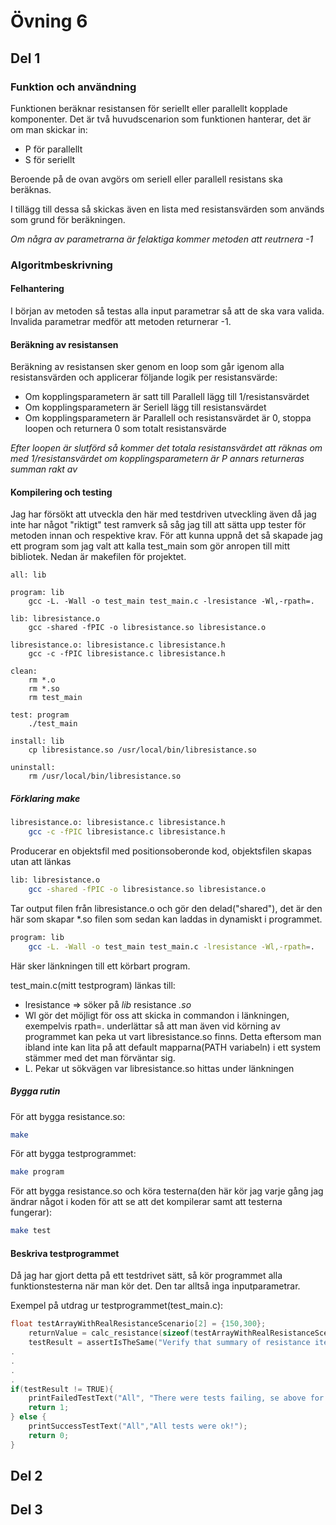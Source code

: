 # Övning 6

## Del 1

### Funktion och användning
Funktionen beräknar resistansen för seriellt eller parallellt kopplade komponenter.
Det är två huvudscenarion som funktionen hanterar, det är om man skickar in:
- P för parallellt
- S för seriellt

Beroende på de ovan avgörs om seriell eller parallell resistans ska beräknas.

I tillägg till dessa så skickas även en lista med resistansvärden som används som grund för beräkningen.

*Om några av parametrarna är felaktiga kommer metoden att reutrnera -1*

### Algoritmbeskrivning
#### Felhantering
I början av metoden så testas alla input parametrar så att de ska vara valida. Invalida parametrar medför att metoden returnerar -1.
#### Beräkning av resistansen
Beräkning av resistansen sker genom en loop som går igenom alla resistansvärden och applicerar följande logik per resistansvärde:

- Om kopplingsparametern är satt till Parallell lägg till 1/resistansvärdet
- Om kopplingsparametern är Seriell lägg till resistansvärdet
- Om kopplingsparametern är Parallell och resistansvärdet är 0, stoppa loopen och returnera 0 som totalt resistansvärde

*Efter loopen är slutförd så kommer det totala resistansvärdet att räknas om med 1/resistansvärdet om kopplingsparametern är P annars returneras summan rakt av*

#### Kompilering och testing
Jag har försökt att utveckla den här med testdriven utveckling även då jag inte har något "riktigt" test ramverk så såg jag till att sätta upp tester för metoden innan och respektive krav.
För att kunna uppnå det så skapade jag ett program som jag valt att kalla test_main som gör anropen till mitt bibliotek.
Nedan är makefilen för projektet.
```make
all: lib

program: lib
	gcc -L. -Wall -o test_main test_main.c -lresistance -Wl,-rpath=.

lib: libresistance.o
	gcc -shared -fPIC -o libresistance.so libresistance.o

libresistance.o: libresistance.c libresistance.h
	gcc -c -fPIC libresistance.c libresistance.h

clean:
	rm *.o
	rm *.so
	rm test_main

test: program
	./test_main

install: lib
	cp libresistance.so /usr/local/bin/libresistance.so

uninstall:
	rm /usr/local/bin/libresistance.so
```

##### Förklaring make
```bash
libresistance.o: libresistance.c libresistance.h
	gcc -c -fPIC libresistance.c libresistance.h
```
Producerar en objektsfil med positionsoberonde kod, objektsfilen skapas utan att länkas
```bash
lib: libresistance.o
	gcc -shared -fPIC -o libresistance.so libresistance.o
```
Tar output filen från libresistance.o och gör den delad("shared"), det är den här som skapar *.so filen som sedan kan laddas in dynamiskt i programmet.

```bash
program: lib
	gcc -L. -Wall -o test_main test_main.c -lresistance -Wl,-rpath=.
```
Här sker länkningen till ett körbart program.

test_main.c(mitt testprogram) länkas till:
- lresistance => söker på *lib* resistance *.so*
- Wl gör det möjligt för oss att skicka in commandon i länkningen, exempelvis rpath=. underlättar så att man även vid körning av programmet kan peka ut vart libresistance.so finns. Detta eftersom man ibland inte kan lita på att default mapparna(PATH variabeln) i ett system stämmer med det man förväntar sig. 
- L. Pekar ut sökvägen var libresistance.so hittas under länkningen

##### Bygga rutin
För att bygga resistance.so:
```bash
make
```

För att bygga testprogrammet:
```bash
make program
```

För att bygga resistance.so och köra testerna(den här kör jag varje gång jag ändrar något i koden för att se att det kompilerar samt att testerna fungerar):
```bash
make test
```

#### Beskriva testprogrammet
Då jag har gjort detta på ett testdrivet sätt, så kör programmet alla funktionstesterna när man kör det. Den tar alltså inga inputparametrar.

Exempel på utdrag ur testprogrammet(test_main.c):
```c
float testArrayWithRealResistanceScenario[2] = {150,300};
    returnValue = calc_resistance(sizeof(testArrayWithRealResistanceScenario)/sizeof(testArrayWithRealResistanceScenario[0]), 'P', testArrayWithRealResistanceScenario);
    testResult = assertIsTheSame("Verify that summary of resistance items for P is working", 100, returnValue);
.
.
.
.
if(testResult != TRUE){
    printFailedTestText("All", "There were tests failing, se above for more information");
    return 1;
} else {
    printSuccessTestText("All","All tests were ok!");
    return 0;
}
```

## Del 2


## Del 3